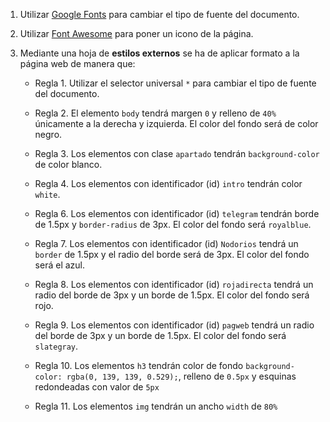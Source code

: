 1. Utilizar [Google Fonts](https://fonts.google.com/) para cambiar el tipo de fuente del documento.

2. Utilizar [Font Awesome](https://fontawesome.com/icons/freebsd?s=&f=brands) para poner un icono de la página.

3.  Mediante una hoja de **estilos externos** se ha de aplicar formato a la página web de manera que:

    * Regla 1. Utilizar el selector universal `*` para cambiar el tipo de fuente del documento.
    
    * Regla 2. El elemento `body` tendrá margen `0` y relleno de `40%` únicamente a la derecha y izquierda. El color del fondo será de color negro.

    * Regla 3. Los elementos con clase `apartado` tendrán `background-color` de color blanco.

    * Regla 4. Los elementos con identificador (id) `intro` tendrán color `white`.
    
    * Regla 6. Los elementos con identificador (id) `telegram` tendrán borde de 1.5px y `border-radius` de 3px. El color del fondo será `royalblue`.
    
    * Regla 7. Los elementos con identificador (id) `Nodorios` tendrá un `border` de 1.5px y el radio del borde será de 3px. El color del fondo será el azul.
    
    * Regla 8. Los elementos con identificador (id) `rojadirecta` tendrá un radio del borde de 3px y un borde de 1.5px. El color del fondo será rojo.
    
    * Regla 9. Los elementos con identificador (id) `pagweb` tendrá un radio del borde de 3px y un borde de 1.5px. El color del fondo será `slategray`.
    
    * Regla 10. Los elementos `h3` tendrán color de fondo `background-color: rgba(0, 139, 139, 0.529);`, relleno de `0.5px` y esquinas redondeadas con valor de `5px`
    
    * Regla 11. Los elementos `img` tendrán un ancho `width` de `80%`
